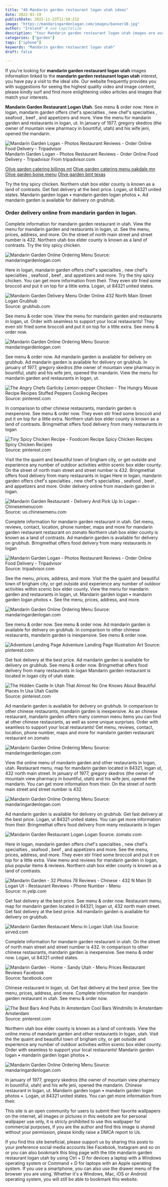 ```yaml
---
title: "48 Mandarin garden restaurant logan utah ideas"
date: 2022-01-19
publishDate: 2022-11-23T11:58:21Z
image: "https://mandaringardenlogan.com/images/banner10.jpg"
author: "Ireland" # use capitalize
description: "Your Mandarin garden restaurant logan utah images are available in this site. Mandarin garden restaurant logan utah are a topic that is being searched for and liked by netizens today. You can Get the Mandarin garden restaurant logan utah files here. Download all free vectors."
categories: ["garden"]
tags: ["iphone"]
keywords: "Mandarin garden restaurant logan utah"
draft: false

---
```


If you're looking for **mandarin garden restaurant logan utah** images information linked to the **mandarin garden restaurant logan utah** interest, you have pay a visit to the ideal  site.  Our website frequently  provides you with  suggestions  for seeing  the highest  quality video and image  content, please kindly surf and find more enlightening video articles and images  that match your interests.

**Mandarin Garden Restaurant Logan Utah**. See menu &amp; order now. Here in logan, mandarin garden offers chef&#039;s specialties , new chef&#039;s specialties , seafood , beef , and appetizers and more. View the menu for mandarin garden and restaurants in logan, ut. In january of 1977, gregory skedros (the owner of mountain view pharmacy in bountiful, utah) and his wife jeni, opened the mandarin.

![Mandarin Garden Logan - Photos Restaurant Reviews - Order Online Food Delivery - Tripadvisor](https://media-cdn.tripadvisor.com/media/photo-s/10/ae/e3/de/photo2jpg.jpg "Mandarin Garden Logan - Photos Restaurant Reviews - Order Online Food Delivery - Tripadvisor")
Mandarin Garden Logan - Photos Restaurant Reviews - Order Online Food Delivery - Tripadvisor From tripadvisor.com

[Olive garden catering billings mt](/olive-garden-catering-billings-mt/)
[Olive garden catering menu oakdale mn](/olive-garden-catering-menu-oakdale-mn/)
[Olive garden boise menu](/olive-garden-boise-menu/)
[Olive garden bmt texas](/olive-garden-bmt-texas/)

Try the tiny spicy chicken. Northern utah box elder county is known as a land of contrasts. Get fast delivery at the best price. Logan, ut 84321 united states. Mandarin garden logan • mandarin garden logan photos •. Ad mandarin garden is available for delivery on grubhub.

### Order delivery online from mandarin garden in logan.

Complete information for mandarin garden restaurant in utah. View the menu for mandarin garden and restaurants in logan, ut. See the menu, prices, address, and more. On the street of north main street and street number is 432. Northern utah box elder county is known as a land of contrasts. Try the tiny spicy chicken.


![Mandarin Garden Online Ordering Menu](https://mandaringardenlogan.com/images/banner15.jpg "Mandarin Garden Online Ordering Menu")
Source: mandaringardenlogan.com

Here in logan, mandarin garden offers chef&#039;s specialties , new chef&#039;s specialties , seafood , beef , and appetizers and more. Try the tiny spicy chicken. You can get more information from their. They even stir fried some broccoli and put it on top for a little extra. Logan, ut 84321 united states.

![Mandarin Garden Delivery Menu Order Online 432 North Main Street Logan Grubhub](https://media-cdn.grubhub.com/image/upload/d_search:browse-images:default.jpg/w_1200,h_800,f_auto,fl_lossy,q_80,c_fit/frn4hzg44jj1adegqhz7 "Mandarin Garden Delivery Menu Order Online 432 North Main Street Logan Grubhub")
Source: grubhub.com

See menu &amp; order now. View the menu for mandarin garden and restaurants in logan, ut. Order with seamless to support your local restaurants! They even stir fried some broccoli and put it on top for a little extra. See menu &amp; order now.

![Mandarin Garden Online Ordering Menu](https://mandaringardenlogan.com/images/banner09.jpg "Mandarin Garden Online Ordering Menu")
Source: mandaringardenlogan.com

See menu &amp; order now. Ad mandarin garden is available for delivery on grubhub. Ad mandarin garden is available for delivery on grubhub. In january of 1977, gregory skedros (the owner of mountain view pharmacy in bountiful, utah) and his wife jeni, opened the mandarin. View the menu for mandarin garden and restaurants in logan, ut.

![The Angry Chefs Garlicky Lemon-pepper Chicken - The Hungry Mouse Recipe Recipes Stuffed Peppers Cooking Recipes](https://i.pinimg.com/originals/89/88/e5/8988e5c31c81fb61b31b6aa3d1af8de4.jpg "The Angry Chefs Garlicky Lemon-pepper Chicken - The Hungry Mouse Recipe Recipes Stuffed Peppers Cooking Recipes")
Source: pinterest.com

In comparison to other chinese restaurants, mandarin garden is inexpensive. See menu &amp; order now. They even stir fried some broccoli and put it on top for a little extra. Northern utah box elder county is known as a land of contrasts. Bringmethat offers food delivery from many restaurants in logan

![Tiny Spicy Chicken Recipe - Foodcom Recipe Spicy Chicken Recipes Spicy Chicken Recipes](https://i.pinimg.com/474x/82/07/d1/8207d1ce9ff25e0c0b68af48399a4590--spicy-chicken-recipes-cheat-day.jpg "Tiny Spicy Chicken Recipe - Foodcom Recipe Spicy Chicken Recipes Spicy Chicken Recipes")
Source: pinterest.com

Visit the the quaint and beautiful town of brigham city, or get outside and experience any number of outdoor activities within scenic box elder county. On the street of north main street and street number is 432. Bringmethat offers food delivery from many restaurants in logan Here in logan, mandarin garden offers chef&#039;s specialties , new chef&#039;s specialties , seafood , beef , and appetizers and more. Order delivery online from mandarin garden in logan.

![Mandarin Garden Restaurant - Delivery And Pick Up In Logan - Chinesemenucom](https://file1.chinesemenu.com/restaurant/201306/1370494809607.jpg "Mandarin Garden Restaurant - Delivery And Pick Up In Logan - Chinesemenucom")
Source: us.chinesemenu.com

Complete information for mandarin garden restaurant in utah. Get menu, reviews, contact, location, phone number, maps and more for mandarin garden restaurant restaurant on zomato Northern utah box elder county is known as a land of contrasts. Ad mandarin garden is available for delivery on grubhub. Bringmethat offers food delivery from many restaurants in logan

![Mandarin Garden Logan - Photos Restaurant Reviews - Order Online Food Delivery - Tripadvisor](https://media-cdn.tripadvisor.com/media/photo-s/10/ae/e3/de/photo2jpg.jpg "Mandarin Garden Logan - Photos Restaurant Reviews - Order Online Food Delivery - Tripadvisor")
Source: tripadvisor.com

See the menu, prices, address, and more. Visit the the quaint and beautiful town of brigham city, or get outside and experience any number of outdoor activities within scenic box elder county. View the menu for mandarin garden and restaurants in logan, ut. Mandarin garden logan • mandarin garden logan photos •. See the menu, prices, address, and more.

![Mandarin Garden Online Ordering Menu](https://mandaringardenlogan.com/images/banner12.jpg "Mandarin Garden Online Ordering Menu")
Source: mandaringardenlogan.com

See menu &amp; order now. See menu &amp; order now. Ad mandarin garden is available for delivery on grubhub. In comparison to other chinese restaurants, mandarin garden is inexpensive. See menu &amp; order now.

![Adventure Landing Page Adventure Landing Page Illustration Art](https://i.pinimg.com/originals/ec/90/f1/ec90f1125b303150281bd20bc3028410.jpg "Adventure Landing Page Adventure Landing Page Illustration Art")
Source: pinterest.com

Get fast delivery at the best price. Ad mandarin garden is available for delivery on grubhub. See menu &amp; order now. Bringmethat offers food delivery from many restaurants in logan Mandarin garden restaurant is located in logan city of utah state.

![The Hidden Castle In Utah That Almost No One Knows About Beautiful Places In Usa Utah Castle](https://i.pinimg.com/736x/49/32/2b/49322b61ec849d93d01801def9b0e2a9.jpg "The Hidden Castle In Utah That Almost No One Knows About Beautiful Places In Usa Utah Castle")
Source: pinterest.com

Ad mandarin garden is available for delivery on grubhub. In comparison to other chinese restaurants, mandarin garden is inexpensive. As an chinese restaurant, mandarin garden offers many common menu items you can find at other chinese restaurants, as well as some unique surprises. Order with seamless to support your local restaurants! Get menu, reviews, contact, location, phone number, maps and more for mandarin garden restaurant restaurant on zomato

![Mandarin Garden Online Ordering Menu](https://mandaringardenlogan.com/images/banner13.jpg "Mandarin Garden Online Ordering Menu")
Source: mandaringardenlogan.com

View the online menu of mandarin garden and other restaurants in logan, utah. Restaurant menu, map for mandarin garden located in 84321, logan ut, 432 north main street. In january of 1977, gregory skedros (the owner of mountain view pharmacy in bountiful, utah) and his wife jeni, opened the mandarin. You can get more information from their. On the street of north main street and street number is 432.

![Mandarin Garden Online Ordering Menu](https://mandaringardenlogan.com/images/banner16.jpg "Mandarin Garden Online Ordering Menu")
Source: mandaringardenlogan.com

Ad mandarin garden is available for delivery on grubhub. Get fast delivery at the best price. Logan, ut 84321 united states. You can get more information from their. Bringmethat offers food delivery from many restaurants in logan

![Mandarin Garden Restaurant Logan Logan](https://b.zmtcdn.com/data/menus/909/17668909/4216f208edbaeffe36e4e03ab717ca5e.jpg?fit=around%7C200%3A200&amp;crop=200%3A200%3B%2A%2C%2A "Mandarin Garden Restaurant Logan Logan")
Source: zomato.com

Here in logan, mandarin garden offers chef&#039;s specialties , new chef&#039;s specialties , seafood , beef , and appetizers and more. See the menu, prices, address, and more. They even stir fried some broccoli and put it on top for a little extra. View menu and reviews for mandarin garden in logan, plus popular items &amp; reviews. Northern utah box elder county is known as a land of contrasts.

![Mandarin Garden - 32 Photos 78 Reviews - Chinese - 432 N Main St Logan Ut - Restaurant Reviews - Phone Number - Menu](https://s3-media0.fl.yelpcdn.com/bphoto/trepxe-gjFQPuYG_p3S2AA/348s.jpg "Mandarin Garden - 32 Photos 78 Reviews - Chinese - 432 N Main St Logan Ut - Restaurant Reviews - Phone Number - Menu")
Source: m.yelp.com

Get fast delivery at the best price. See menu &amp; order now. Restaurant menu, map for mandarin garden located in 84321, logan ut, 432 north main street. Get fast delivery at the best price. Ad mandarin garden is available for delivery on grubhub.

![Mandarin Garden Restaurant Menu In Logan Utah Usa](https://d6ozfheqtj1tz.cloudfront.net/ChIJyTzfqpV9VIcRwOkFq8wd1DI/5b711986a9150.jpg "Mandarin Garden Restaurant Menu In Logan Utah Usa")
Source: sirved.com

Complete information for mandarin garden restaurant in utah. On the street of north main street and street number is 432. In comparison to other chinese restaurants, mandarin garden is inexpensive. See menu &amp; order now. Logan, ut 84321 united states.

![Mandarin Garden - Home - Sandy Utah - Menu Prices Restaurant Reviews Facebook](https://lookaside.fbsbx.com/lookaside/crawler/media/?media_id=2280765755296837 "Mandarin Garden - Home - Sandy Utah - Menu Prices Restaurant Reviews Facebook")
Source: facebook.com

Chinese restaurant in logan, ut. Get fast delivery at the best price. See the menu, prices, address, and more. Complete information for mandarin garden restaurant in utah. See menu &amp; order now.

![The Best Bars And Pubs In Amsterdam Cool Bars Windmills In Amsterdam Amsterdam](https://i.pinimg.com/736x/3f/4a/59/3f4a5985de524ab653f90c126c1831c9.jpg "The Best Bars And Pubs In Amsterdam Cool Bars Windmills In Amsterdam Amsterdam")
Source: pinterest.com

Northern utah box elder county is known as a land of contrasts. View the online menu of mandarin garden and other restaurants in logan, utah. Visit the the quaint and beautiful town of brigham city, or get outside and experience any number of outdoor activities within scenic box elder county. Order with seamless to support your local restaurants! Mandarin garden logan • mandarin garden logan photos •.

![Mandarin Garden Online Ordering Menu](https://mandaringardenlogan.com/images/banner10.jpg "Mandarin Garden Online Ordering Menu")
Source: mandaringardenlogan.com

In january of 1977, gregory skedros (the owner of mountain view pharmacy in bountiful, utah) and his wife jeni, opened the mandarin. Chinese restaurant in logan, ut. Mandarin garden logan • mandarin garden logan photos •. Logan, ut 84321 united states. You can get more information from their.

This site is an open community for users to submit their favorite wallpapers on the internet, all images or pictures in this website are for personal wallpaper use only, it is stricly prohibited to use this wallpaper for commercial purposes, if you are the author and find this image is shared without your permission, please kindly raise a DMCA report to Us.

If you find this site beneficial, please support us by sharing this posts to your preference social media accounts like Facebook, Instagram and so on or you can also bookmark this blog page with the title mandarin garden restaurant logan utah by using Ctrl + D for devices a laptop with a Windows operating system or Command + D for laptops with an Apple operating system. If you use a smartphone, you can also use the drawer menu of the browser you are using. Whether it's a Windows, Mac, iOS or Android operating system, you will still be able to bookmark this website.
